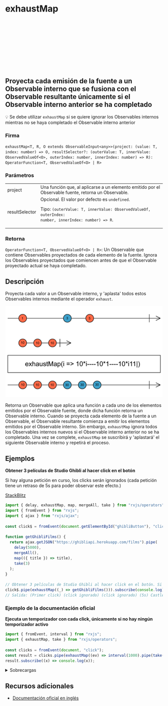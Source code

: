 <div class="page-heading">

# exhaustMap

<a target="_blank" href="https://github.com/ReactiveX/rxjs/blob/master/src/internal/operators/exhaustMap.ts">
<svg>
  <use xlink:href="/assets/icons/github.svg#github"></use>
</svg>
</a>
</div>

<h2 class="subtitle"> Proyecta cada emisión de la fuente a un Observable interno que se fusiona con el Observable resultante únicamente si el Observable interno anterior se ha completado</h2>

💡 Se debe utilizar `exhaustMap` si se quiere ignorar los Observables internos mientras no se haya completado el Observable interno anterior

### Firma

`exhaustMap<T, R, O extends ObservableInput<any>>(project: (value: T, index: number) => O, resultSelector?: (outerValue: T, innerValue: ObservedValueOf<O>, outerIndex: number, innerIndex: number) => R): OperatorFunction<T, ObservedValueOf<O> | R>`

### Parámetros

<table>
<tr><td>project</td><td>Una función que, al aplicarse a un elemento emitido por el Observable fuente, retorna un Observable.</td></tr>
<tr><td>resultSelector</td><td>Opcional. El valor por defecto es <code>undefined</code>.

Tipo: <code>(outerValue: T, innerValue: ObservedValueOf, outerIndex: number, innerIndex: number) => R</code>.</td></tr>

</table>

### Retorna

`OperatorFunction<T, ObservedValueOf<O> | R>`: Un Observable que contiene Observables proyectados de cada elemento de la fuente. Ignora los Observables proyectados que comiencen antes de que el Observable proyectado actual se haya completado.

</details>

## Descripción

Proyecta cada valor a un Observable interno, y 'aplasta' todos estos Observables internos mediante el operador `exhaust`.

<img src="assets/images/marble-diagrams/transformation/exhaustMap.png" alt="Diagrama de canicas del operador exhaustMap">

Retorna un Observable que aplica una función a cada uno de los elementos emitidos por el Observable fuente, donde dicha función retorna un Observable interno. Cuando se proyecta cada elemento de la fuente a un Observable, el Observable resultante comienza a emitir los elementos emitidos por el Observable interno. Sin embargo, `exhaustMap` ignora todos los Observables internos nuevos si el Observable interno anterior no se ha completado. Una vez se complete, `exhaustMap` se suscribirá y 'aplastará' el siguiente Observable interno y repetirá el proceso.

## Ejemplos

**Obtener 3 películas de Studio Ghibli al hacer click en el botón**

Si hay alguna petición en curso, los clicks serán ignorados (cada petición tiene un retraso de 5s para poder observar este efecto.)

<a target="_blank" href="https://stackblitz.com/edit/rxjs-exhaustmap-1?file=index.ts">StackBlitz</a>

```typescript
import { delay, exhaustMap, map, mergeAll, take } from "rxjs/operators";
import { fromEvent } from "rxjs";
import { ajax } from "rxjs/ajax";

const click$ = fromEvent(document.getElementById("ghibliButton"), "click");

function getGhibliFilms() {
  return ajax.getJSON("https://ghibliapi.herokuapp.com/films").pipe(
    delay(5000),
    mergeAll(),
    map(({ title }) => title),
    take(3)
  );
}

// Obtener 3 películas de Studio Ghibli al hacer click en el botón. Si hay alguna petición en curso, los clicks serán ignorados (cada petición tiene un retraso de 5s para poder observar este efecto.)
click$.pipe(exhaustMap((_) => getGhibliFilms())).subscribe(console.log);
// Salida: (Primer click) (click ignorado) (click ignorado) (5s) Castle in the Sky, Grave of the Fireflies, My Neighbor Totoro
```

### Ejemplo de la documentación oficial

**Ejecuta un temporizador con cada click, únicamente si no hay ningún temporizador activo**

```javascript
import { fromEvent, interval } from "rxjs";
import { exhaustMap, take } from "rxjs/operators";

const clicks = fromEvent(document, "click");
const result = clicks.pipe(exhaustMap((ev) => interval(1000).pipe(take(5))));
result.subscribe((x) => console.log(x));
```

<details>
<summary>Sobrecargas</summary>
<div class="overload-container">

<div class="overload-section">

### Firma

`exhaustMap(project: (value: T, index: number) => O): OperatorFunction<T, ObservedValueOf<O>>`

### Parámetros

<table>
<tr><td>project</td><td>Tipo: <code>(value: T, index: number) => O</code>.</td></tr>
</table>

### Retorna

`OperatorFunction<T, ObservedValueOf<O>>`

</div>

<div class="overload-section">

### Firma

`exhaustMap(project: (value: T, index: number) => O, resultSelector: undefined): OperatorFunction<T, ObservedValueOf<O>>`

### Parámetros

<table>
<tr><td>project</td><td>Tipo: <code>(value: T, index: number) => O</code>.</td></tr>
<tr><td>resultSelector</td><td>Tipo: <code>undefined</code>.</td></tr>
</table>

### Retorna

`OperatorFunction<T, ObservedValueOf<O>>`

</div>

<div class="overload-section">

### Firma

`exhaustMap(project: (value: T, index: number) => any, resultSelector: (outerValue: T, innerValue: I, outerIndex: number, innerIndex: number) => R): OperatorFunction<T, R>`

### Parámetros

<table>
<tr><td>project</td><td>Tipo: <code>(value: T, index: number) => any</code>.</td></tr>
<tr><td>resultSelector</td><td>Tipo: <code>(outerValue: T, innerValue: I, outerIndex: number, innerIndex: number) => R</code>.</td></tr>
</table>

### Retorna

`OperatorFunction<T, R>`

</div>

</div>
</details>

## Recursos adicionales

- [Documentación oficial en inglés](https://rxjs-dev.firebaseapp.com/api/operators/exhaustMap)
